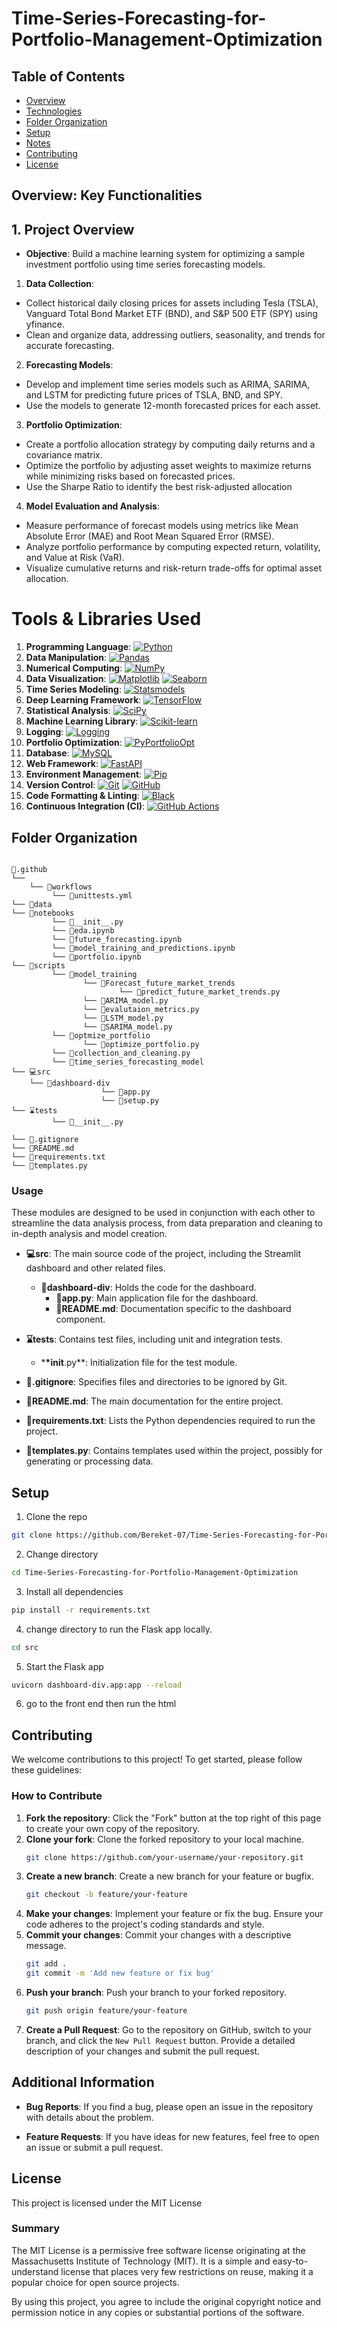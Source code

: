 # Time-Series-Forecasting-for-Portfolio-Management-Optimization

## Table of Contents

- [Overview](#overview)
- [Technologies](#technologies)
- [Folder Organization](#folder-organization)
- [Setup](#setup)
- [Notes](#notes)
- [Contributing](#contributing)
- [License](#license)

## Overview: Key Functionalities


## 1. Project Overview
- **Objective**: Build a machine learning system for optimizing a sample investment portfolio using time series     forecasting models.
1. **Data Collection**: 
  - Collect historical daily closing prices for assets including Tesla (TSLA), Vanguard Total Bond Market ETF (BND), and S&P 500 ETF (SPY) using yfinance.
  - Clean and organize data, addressing outliers, seasonality, and trends for accurate forecasting.
2. **Forecasting Models**: 
  - Develop and implement time series models such as ARIMA, SARIMA, and LSTM for predicting future prices of TSLA, BND, and SPY.
  - Use the models to generate 12-month forecasted prices for each asset.
3. **Portfolio Optimization**: 
  - Create a portfolio allocation strategy by computing daily returns and a covariance matrix.
  - Optimize the portfolio by adjusting asset weights to maximize returns while minimizing risks based on forecasted prices.
  - Use the Sharpe Ratio to identify the best risk-adjusted allocation
4. **Model Evaluation and Analysis**: 
  - Measure performance of forecast models using metrics like Mean Absolute Error (MAE) and Root Mean Squared Error (RMSE).
  - Analyze portfolio performance by computing expected return, volatility, and Value at Risk (VaR).
  - Visualize cumulative returns and risk-return trade-offs for optimal asset allocation.

# Tools & Libraries Used

1. **Programming Language**: [![Python](https://img.shields.io/badge/Python-3776AB?style=flat&logo=python&logoColor=yellow)](https://www.python.org/)
2. **Data Manipulation**: [![Pandas](https://img.shields.io/badge/Pandas-150458?style=flat&logo=pandas&logoColor=white)](https://pandas.pydata.org/)
3. **Numerical Computing**: [![NumPy](https://img.shields.io/badge/NumPy-013243?style=flat&logo=numpy&logoColor=white)](https://numpy.org/)
4. **Data Visualization**: [![Matplotlib](https://img.shields.io/badge/Matplotlib-11557C?style=flat&logo=plotly&logoColor=white)](https://matplotlib.org/) [![Seaborn](https://img.shields.io/badge/Seaborn-3776AB?style=flat&logo=python&logoColor=white)](https://seaborn.pydata.org/)
5. **Time Series Modeling**: [![Statsmodels](https://img.shields.io/badge/Statsmodels-2C2D72?style=flat&logo=python&logoColor=white)](https://www.statsmodels.org/)
6. **Deep Learning Framework**: [![TensorFlow](https://img.shields.io/badge/TensorFlow-FF6F00?style=flat&logo=tensorflow&logoColor=white)](https://www.tensorflow.org/)
7. **Statistical Analysis**: [![SciPy](https://img.shields.io/badge/SciPy-8CAAE6?style=flat&logo=scipy&logoColor=white)](https://scipy.org/)
8. **Machine Learning Library**: [![Scikit-learn](https://img.shields.io/badge/Scikit--learn-F7931E?style=flat&logo=scikit-learn&logoColor=white)](https://scikit-learn.org/stable/)
9. **Logging**: [![Logging](https://img.shields.io/badge/Logging-4B8BBE?style=flat&logo=python&logoColor=yellow)](https://docs.python.org/3/howto/logging.html)
10. **Portfolio Optimization**: [![PyPortfolioOpt](https://img.shields.io/badge/PyPortfolioOpt-333333?style=flat&logo=python&logoColor=white)](https://pyportfolioopt.readthedocs.io/en/latest/)
11. **Database**: [![MySQL](https://img.shields.io/badge/MySQL-4479A1?style=flat&logo=mysql&logoColor=white)](https://www.mysql.com/)
12. **Web Framework**: [![FastAPI](https://img.shields.io/badge/FastAPI-005571?style=flat&logo=fastapi&logoColor=white)](https://fastapi.tiangolo.com/)
13. **Environment Management**: [![Pip](https://img.shields.io/badge/Pip-005A8B?style=flat&logo=pypi&logoColor=white)](https://pip.pypa.io/en/stable/)
14. **Version Control**: [![Git](https://img.shields.io/badge/Git-F05032?style=flat&logo=git&logoColor=white)](https://git-scm.com/) [![GitHub](https://img.shields.io/badge/GitHub-181717?style=flat&logo=github&logoColor=white)](https://github.com/)
15. **Code Formatting & Linting**: [![Black](https://img.shields.io/badge/Black-000000?style=flat&logo=python&logoColor=white)](https://github.com/psf/black)
16. **Continuous Integration (CI)**: [![GitHub Actions](https://img.shields.io/badge/GitHub%20Actions-2088FF?style=flat&logo=github-actions&logoColor=white)](https://github.com/features/actions)

## Folder Organization

```

📁.github
└──
    └── 📁workflows
         └── 📃unittests.yml
└── 📁data
└── 📁notebooks
         └── 📃__init__.py
         └── 📓eda.ipynb
         └── 📓future_forecasting.ipynb
         └── 📓model_training_and_predictions.ipynb
         └── 📓portfolio.ipynb
└── 📁scripts
         └── 📁model_training
                └── 📁Forecast_future_market_trends
                        └── 📃predict_future_market_trends.py
                └── 📃ARIMA_model.py
                └── 📃evalutaion_metrics.py
                └── 📃LSTM_model.py
                └── 📃SARIMA_model.py
         └── 📁optmize_portfolio
                └── 📃optimize_portfolio.py
         └── 📃collection_and_cleaning.py
         └── 📃time_series_forecasting_model
└── 💻src
    └── 📁dashboard-div
                    └── 📝app.py
                    └── 📝setup.py
└── ⌛tests
         └── 📃__init__.py

└── 📜.gitignore
└── 📰README.md
└── 🔋requirements.txt
└── 📇templates.py

```


### **Usage**

These modules are designed to be used in conjunction with each other to streamline the data analysis process, from data preparation and cleaning to in-depth analysis and model creation.

- **💻src**: The main source code of the project, including the Streamlit dashboard and other related files.

  - **📁dashboard-div**: Holds the code for the dashboard.
    - **📝app.py**: Main application file for the dashboard.
    - **📝README.md**: Documentation specific to the dashboard component.

- **⌛tests**: Contains test files, including unit and integration tests.

  - \***\*init**.py\*\*: Initialization file for the test module.

- **📜.gitignore**: Specifies files and directories to be ignored by Git.

- **📰README.md**: The main documentation for the entire project.

- **🔋requirements.txt**: Lists the Python dependencies required to run the project.

- **📇templates.py**: Contains templates used within the project, possibly for generating or processing data.

## Setup

1. Clone the repo

```bash
git clone https://github.com/Bereket-07/Time-Series-Forecasting-for-Portfolio-Management-Optimization.git
```

2. Change directory

```bash
cd Time-Series-Forecasting-for-Portfolio-Management-Optimization
```

3. Install all dependencies

```bash
pip install -r requirements.txt
```

4. change directory to run the Flask app locally.

```bash
cd src
```

5. Start the Flask app

```bash
uvicorn dashboard-div.app:app --reload                           
```
6. go to the front end then run the html

## Contributing

We welcome contributions to this project! To get started, please follow these guidelines:

### How to Contribute

1. **Fork the repository**: Click the "Fork" button at the top right of this page to create your own copy of the repository.
2. **Clone your fork**: Clone the forked repository to your local machine.
   ```bash
   git clone https://github.com/your-username/your-repository.git
   ```
3. **Create a new branch**: Create a new branch for your feature or bugfix.
   ```bash
   git checkout -b feature/your-feature
   ```
4. **Make your changes**: Implement your feature or fix the bug. Ensure your code adheres to the project's coding standards and style.
5. **Commit your changes**: Commit your changes with a descriptive message.
   ```bash
   git add .
   git commit -m 'Add new feature or fix bug'
   ```
6. **Push your branch**: Push your branch to your forked repository.
   ```bash
   git push origin feature/your-feature
   ```
7. **Create a Pull Request**: Go to the repository on GitHub, switch to your branch, and click the `New Pull Request` button. Provide a detailed description of your changes and submit the pull request.

## Additional Information

- **Bug Reports**: If you find a bug, please open an issue in the repository with details about the problem.

- **Feature Requests**: If you have ideas for new features, feel free to open an issue or submit a pull request.

## License

This project is licensed under the MIT License

### Summary

The MIT License is a permissive free software license originating at the Massachusetts Institute of Technology (MIT). It is a simple and easy-to-understand license that places very few restrictions on reuse, making it a popular choice for open source projects.

By using this project, you agree to include the original copyright notice and permission notice in any copies or substantial portions of the software.
